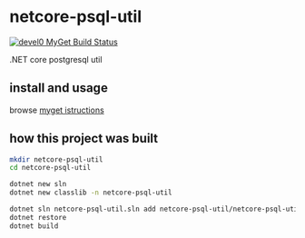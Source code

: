 # netcore-psql-util

[![devel0 MyGet Build Status](https://www.myget.org/BuildSource/Badge/devel0?identifier=4f3ad9fa-f5b8-4b0d-a9e1-3f19cd58e76a)](https://www.myget.org/)

.NET core postgresql util

## install and usage

browse [myget istructions](https://www.myget.org/feed/devel0/package/nuget/netcore-psql-util)

## how this project was built

```sh
mkdir netcore-psql-util
cd netcore-psql-util

dotnet new sln
dotnet new classlib -n netcore-psql-util

dotnet sln netcore-psql-util.sln add netcore-psql-util/netcore-psql-util.csproj
dotnet restore
dotnet build
```
